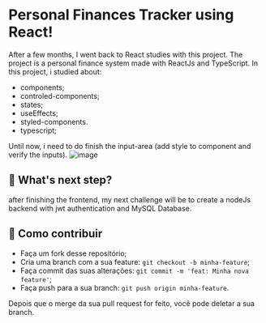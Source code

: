 # Personal Finances Tracker using React!
After a few months, I went back to React studies with this project. The project is a personal finance system made with ReactJs and TypeScript. 
  In this project, i studied about: 
- components; 
- controled-components;
- states;
- useEffects;
- styled-components.
- typescript;

Until now, i need to do finish the input-area (add style to component and verify the inputs).
![image](https://user-images.githubusercontent.com/87453405/156480616-bcfbda42-a456-44bf-9bc4-4c19a2699237.png)

## :rocket: What's next step? 

after finishing the frontend, my next challenge will be to create a nodeJs backend with jwt authentication and MySQL Database.



## :thinking: Como contribuir

- Faça um fork desse repositório;
- Cria uma branch com a sua feature: `git checkout -b minha-feature`;
- Faça commit das suas alterações: `git commit -m 'feat: Minha nova feature'`;
- Faça push para a sua branch: `git push origin minha-feature`.

Depois que o merge da sua pull request for feito, você pode deletar a sua branch.
